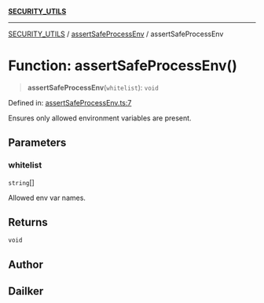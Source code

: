 [**SECURITY_UTILS**](../../README.md)

***

[SECURITY_UTILS](../../README.md) / [assertSafeProcessEnv](../README.md) / assertSafeProcessEnv

# Function: assertSafeProcessEnv()

> **assertSafeProcessEnv**(`whitelist`): `void`

Defined in: [assertSafeProcessEnv.ts:7](https://github.com/dailker/everyutil-js/blob/b3e269da55b7d96c15eb37e98c5c4f6b94f05f6f/src/security/assertSafeProcessEnv.ts#L7)

Ensures only allowed environment variables are present.

## Parameters

### whitelist

`string`[]

Allowed env var names.

## Returns

`void`

## Author

## Dailker
